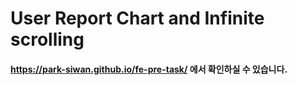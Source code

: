 # User Report Chart and Infinite scrolling

#### https://park-siwan.github.io/fe-pre-task/ 에서 확인하실 수 있습니다.
